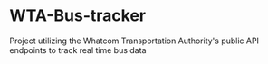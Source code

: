 # WTA-Bus-tracker
Project utilizing the Whatcom Transportation Authority's public API endpoints to track real time bus data
